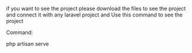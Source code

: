 if you want to see the project please download the files to see the project and connect it with any laravel project and Use this command to see the project 

Command:

php artisan serve